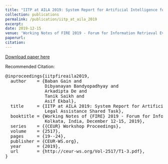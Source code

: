 ```yaml
---
title: "IITP at AILA 2019: System Report for Artificial Intelligence for Legal Assistance Shared Task"
collection: publications
permalink: /publication/iitp_at_aila_2019
excerpt:
date: 2019-12-15
venue: 'Working Notes of FIRE 2019 - Forum for Information Retrieval Evaluation, Kolkata, India'
paperurl:
citation: 
---
```


[Download paper here](http://academicpages.github.io/files/AILA_FIRE2019.pdf)


Recommended Citation: 
<pre>
@inproceedings{iitpfireaila2019,
  author    = {Baban Gain and
               Dibyanayan Bandyopadhyay and
               Arkadipta De and
               Tanik Saikh and
               Asif Ekbal},
  title     = {IITP at AILA 2019: System Report for Artificial Intelligence for
               Legal Assistance Shared Task},
  booktitle = {Working Notes of {FIRE} 2019 - Forum for Information Retrieval Evaluation,
               Kolkata, India, December 12-15, 2019},
  series    = {{CEUR} Workshop Proceedings},
  volume    = {2517},
  pages     = {19--24},
  publisher = {CEUR-WS.org},
  year      = {2019},
  url       = {http://ceur-ws.org/Vol-2517/T1-3.pdf},
}
</pre>
